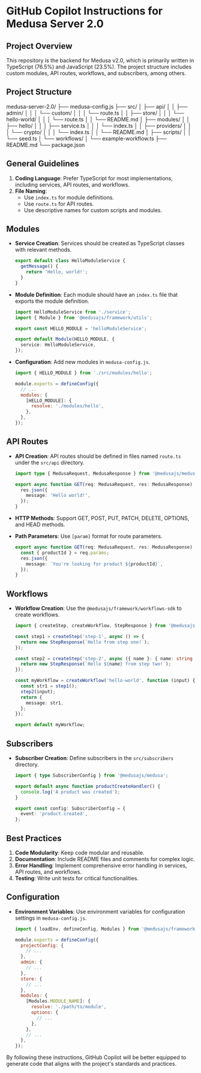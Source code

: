 # GitHub Copilot Instructions for Medusa Server 2.0

## Project Overview

This repository is the backend for Medusa v2.0, which is primarily written in TypeScript (76.5%) and JavaScript (23.5%). The project structure includes custom modules, API routes, workflows, and subscribers, among others.

## Project Structure

medusa-server-2.0/
├── medusa-config.js
├── src/
│ ├── api/
│ │ ├── admin/
│ │ │ └── custom/
│ │ │ └── route.ts
│ │ ├── store/
│ │ │ └── hello-world/
│ │ │ └── route.ts
│ │ └── README.md
│ ├── modules/
│ │ ├── hello/
│ │ │ ├── service.ts
│ │ │ └── index.ts
│ │ ├── providers/
│ │ │ └── crypto/
│ │ │ └── index.ts
│ │ └── README.md
│ ├── scripts/
│ │ └── seed.ts
│ └── workflows/
│ └── example-workflow.ts
├── README.md
└── package.json

## General Guidelines

1. **Coding Language**: Prefer TypeScript for most implementations, including services, API routes, and workflows.
2. **File Naming**:
   - Use `index.ts` for module definitions.
   - Use `route.ts` for API routes.
   - Use descriptive names for custom scripts and modules.

## Modules

- **Service Creation**: Services should be created as TypeScript classes with relevant methods.
  ```typescript
  export default class HelloModuleService {
    getMessage() {
      return 'Hello, world!';
    }
  }
  ```
- **Module Definition**: Each module should have an `index.ts` file that exports the module definition.

  ```typescript
  import HelloModuleService from './service';
  import { Module } from '@medusajs/framework/utils';

  export const HELLO_MODULE = 'helloModuleService';

  export default Module(HELLO_MODULE, {
    service: HelloModuleService,
  });
  ```

- **Configuration**: Add new modules in `medusa-config.js`.

  ```javascript
  import { HELLO_MODULE } from './src/modules/hello';

  module.exports = defineConfig({
    // ...
    modules: {
      [HELLO_MODULE]: {
        resolve: './modules/hello',
      },
    },
  });
  ```

## API Routes

- **API Creation**: API routes should be defined in files named `route.ts` under the `src/api` directory.

  ```typescript
  import type { MedusaRequest, MedusaResponse } from '@medusajs/medusa';

  export async function GET(req: MedusaRequest, res: MedusaResponse) {
    res.json({
      message: 'Hello world!',
    });
  }
  ```

- **HTTP Methods**: Support GET, POST, PUT, PATCH, DELETE, OPTIONS, and HEAD methods.
- **Path Parameters**: Use `[param]` format for route parameters.
  ```typescript
  export async function GET(req: MedusaRequest, res: MedusaResponse) {
    const { productId } = req.params;
    res.json({
      message: `You're looking for product ${productId}`,
    });
  }
  ```

## Workflows

- **Workflow Creation**: Use the `@medusajs/framework/workflows-sdk` to create workflows.

  ```typescript
  import { createStep, createWorkflow, StepResponse } from '@medusajs/framework/workflows-sdk';

  const step1 = createStep('step-1', async () => {
    return new StepResponse(`Hello from step one!`);
  });

  const step2 = createStep('step-2', async ({ name }: { name: string }) => {
    return new StepResponse(`Hello ${name} from step two!`);
  });

  const myWorkflow = createWorkflow('hello-world', function (input) {
    const str1 = step1();
    step2(input);
    return {
      message: str1,
    };
  });

  export default myWorkflow;
  ```

## Subscribers

- **Subscriber Creation**: Define subscribers in the `src/subscribers` directory.

  ```typescript
  import { type SubscriberConfig } from '@medusajs/medusa';

  export default async function productCreateHandler() {
    console.log('A product was created');
  }

  export const config: SubscriberConfig = {
    event: 'product.created',
  };
  ```

## Best Practices

1. **Code Modularity**: Keep code modular and reusable.
2. **Documentation**: Include README files and comments for complex logic.
3. **Error Handling**: Implement comprehensive error handling in services, API routes, and workflows.
4. **Testing**: Write unit tests for critical functionalities.

## Configuration

- **Environment Variables**: Use environment variables for configuration settings in `medusa-config.js`.

  ```javascript
  import { loadEnv, defineConfig, Modules } from '@medusajs/framework/utils';

  module.exports = defineConfig({
    projectConfig: {
      // ...
    },
    admin: {
      // ...
    },
    store: {
      // ...
    },
    modules: {
      [Modules.MODULE_NAME]: {
        resolve: './path/to/module',
        options: {
          // ...
        },
      },
      // ...
    },
  });
  ```

By following these instructions, GitHub Copilot will be better equipped to generate code that aligns with the project's standards and practices.
